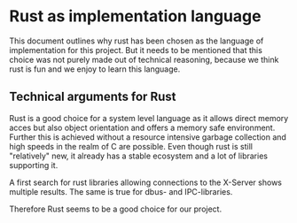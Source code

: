 # Rust as implementation language

This document outlines why rust has been chosen as the language of implementation for this project.
But it needs to be mentioned that this choice was not purely made out of technical reasoning, because we think rust is fun and we enjoy to learn this language.

## Technical arguments for Rust

Rust is a good choice for a system level language as it allows direct memory acces but also object orientation and offers a memory safe environment.
Further this is achieved without a resource intensive garbage collection and high speeds in the realm of C are possible.
Even though rust is still "relatively" new, it already has a stable ecosystem and a lot of libraries supporting it.

A first search for rust libraries allowing connections to the X-Server shows multiple results. The same is true for dbus- and IPC-libraries. 

Therefore Rust seems to be a good choice for our project.

